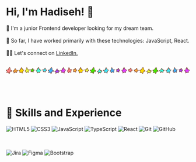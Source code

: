 # Hi, I'm Hadiseh! 👋
🚀 I'm a junior Frontend developer looking for my dream team.<br><br>📖 So far, I have worked primarily with these technologies: JavaScript, React.<br><br>💁‍♀️ Let's connect on <a href="https://www.linkedin.com/in/hadiseh-rashidi/" rel="nofollow">LinkedIn.</a>

<br>


<div style="text-align: center;">
    <img src="https://github.com/carolstran/carolstran/raw/main/stars.gif" style="max-width: 100%; display: inline-block;">
</div>

<br><br>

# 🔧 Skills and Experience
![HTML5](https://img.shields.io/badge/html5-%23E34F26.svg?style=for-the-badge&logo=html5&logoColor=white) ![CSS3](https://img.shields.io/badge/css3-%231572B6.svg?style=for-the-badge&logo=css3&logoColor=white) ![JavaScript](https://img.shields.io/badge/javascript-%23323330.svg?style=for-the-badge&logo=javascript&logoColor=%23F7DF1E) ![TypeScript](https://img.shields.io/badge/typescript-%23007ACC.svg?style=for-the-badge&logo=typescript&logoColor=white) ![React](https://img.shields.io/badge/react-%2320232a.svg?style=for-the-badge&logo=react&logoColor=%2361DAFB) ![Git](https://img.shields.io/badge/git-%23F05033.svg?style=for-the-badge&logo=git&logoColor=white) ![GitHub](https://img.shields.io/badge/github-%23121011.svg?style=for-the-badge&logo=github&logoColor=white) 

<br><br>
![Jira](https://img.shields.io/badge/jira-%230A0FFF.svg?style=for-the-badge&logo=jira&logoColor=white) ![Figma](https://img.shields.io/badge/figma-%23F24E1E.svg?style=for-the-badge&logo=figma&logoColor=white) ![Bootstrap](https://img.shields.io/badge/bootstrap-%238511FA.svg?style=for-the-badge&logo=bootstrap&logoColor=white)


<!-- Proudly created with GPRM ( https://gprm.itsvg.in ) -->
